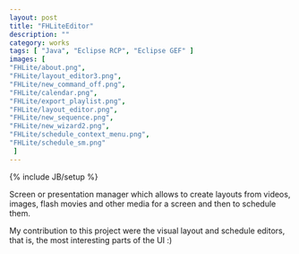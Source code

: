 ```yaml
---
layout: post
title: "FHLiteEditor"
description: ""
category: works
tags: [ "Java", "Eclipse RCP", "Eclipse GEF" ]
images: [ 
"FHLite/about.png",
"FHLite/layout_editor3.png",
"FHLite/new_command_off.png",
"FHLite/calendar.png",
"FHLite/export_playlist.png",
"FHLite/layout_editor.png",
"FHLite/new_sequence.png",
"FHLite/new_wizard2.png",
"FHLite/schedule_context_menu.png",
"FHLite/schedule_sm.png"
 ]
---
```

{% include JB/setup %}


Screen or presentation manager which allows to create layouts from videos, images, flash movies and other media for a screen and then to schedule them. 

My contribution to this project were the visual layout and schedule editors, that is, the most interesting parts of the UI :)
